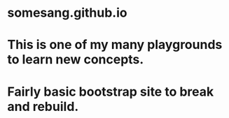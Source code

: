 # somesang.github.io
# This is one of my many playgrounds to learn new concepts.
# Fairly basic bootstrap site to break and rebuild.
